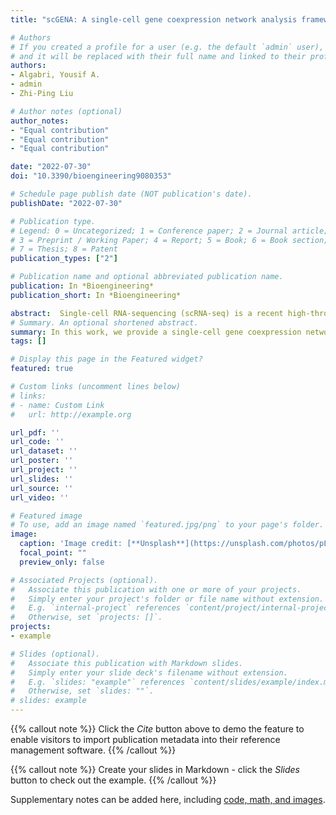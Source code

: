 ```yaml
---
title: "scGENA: A single-cell gene coexpression network analysis framework for clustering cell types and revealing biological mechanisms"

# Authors
# If you created a profile for a user (e.g. the default `admin` user), write the username (folder name) here 
# and it will be replaced with their full name and linked to their profile.
authors:
- Algabri, Yousif A.
- admin
- Zhi-Ping Liu

# Author notes (optional)
author_notes:
- "Equal contribution"
- "Equal contribution"
- "Equal contribution"

date: "2022-07-30"
doi: "10.3390/bioengineering9080353"

# Schedule page publish date (NOT publication's date).
publishDate: "2022-07-30"

# Publication type.
# Legend: 0 = Uncategorized; 1 = Conference paper; 2 = Journal article;
# 3 = Preprint / Working Paper; 4 = Report; 5 = Book; 6 = Book section;
# 7 = Thesis; 8 = Patent
publication_types: ["2"]

# Publication name and optional abbreviated publication name.
publication: In *Bioengineering*
publication_short: In *Bioengineering*

abstract:  Single-cell RNA-sequencing (scRNA-seq) is a recent high-throughput technique that can measure gene expression, reveal cell heterogeneity, rare and complex cell populations, and discover cell types and their relationships. The analysis of scRNA-seq data is challenging because of transcripts sparsity, replication noise, and outlier cell populations. A gene coexpression network (GCN) analysis effectively deciphers phenotypic differences in specific states by describing gene–gene pairwise relationships. The underlying gene modules with different coexpression patterns partially bridge the gap between genotype and phenotype. This study presents a new framework called scGENA (single-cell gene coexpression network analysis) for GCN analysis based on scRNA-seq data. Although there are several methods for scRNA-seq data analysis, we aim to build an integrative pipeline for several purposes that cover primary data preprocessing, including data exploration, quality control, normalization, imputation, and dimensionality reduction of clustering as downstream of GCN analysis. To demonstrate this integrated workflow, an scRNA-seq dataset of the human diabetic pancreas with 1600 cells and 39,851 genes was implemented to perform all these processes in practice. As a result, scGENA is demonstrated to uncover interesting gene modules behind complex diseases, which reveal biological mechanisms. scGENA provides a state-of-the-art method for gene coexpression analysis for scRNA-seq data.
# Summary. An optional shortened abstract.
summary: In this work, we provide a single-cell gene coexpression network analysis framework for clustering cell types and revealing biological mechanisms (scGENA). 
tags: []

# Display this page in the Featured widget?
featured: true

# Custom links (uncomment lines below)
# links:
# - name: Custom Link
#   url: http://example.org

url_pdf: ''
url_code: ''
url_dataset: ''
url_poster: ''
url_project: ''
url_slides: ''
url_source: ''
url_video: ''

# Featured image
# To use, add an image named `featured.jpg/png` to your page's folder. 
image:
  caption: 'Image credit: [**Unsplash**](https://unsplash.com/photos/pLCdAaMFLTE)'
  focal_point: ""
  preview_only: false

# Associated Projects (optional).
#   Associate this publication with one or more of your projects.
#   Simply enter your project's folder or file name without extension.
#   E.g. `internal-project` references `content/project/internal-project/index.md`.
#   Otherwise, set `projects: []`.
projects:
- example

# Slides (optional).
#   Associate this publication with Markdown slides.
#   Simply enter your slide deck's filename without extension.
#   E.g. `slides: "example"` references `content/slides/example/index.md`.
#   Otherwise, set `slides: ""`.
# slides: example
---
```


{{% callout note %}}
Click the *Cite* button above to demo the feature to enable visitors to import publication metadata into their reference management software.
{{% /callout %}}

{{% callout note %}}
Create your slides in Markdown - click the *Slides* button to check out the example.
{{% /callout %}}

Supplementary notes can be added here, including [code, math, and images](https://github.com/zpliulab/CNet).
